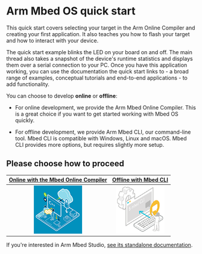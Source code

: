 <h1 id="quick-start">Arm Mbed OS quick start</h1>

This quick start covers selecting your target in the Arm Online Compiler and creating your first application. It also teaches you how to flash your target and how to interact with your device.

The quick start example blinks the LED on your board on and off. The main thread also takes a snapshot of the device's runtime statistics and displays them over a serial connection to your PC. Once you have this application working, you can use the documentation the quick start links to - a broad range of examples, conceptual tutorials and end-to-end applications - to add functionality.

You can choose to develop **online** or **offline**:

- For online development, we provide the Arm Mbed Online Compiler. This is a great choice if you want to get started working with Mbed OS quickly.

- For offline development, we provide Arm Mbed CLI, our command-line tool. Mbed CLI is compatible with Windows, Linux and macOS. Mbed CLI provides more options, but requires slightly more setup.

## Please choose how to proceed

| [Online with the Mbed Online Compiler](../quick-start/online-with-the-online-compiler.html) | [Offline with Mbed CLI](../quick-start/offline-with-mbed-cli.html) |
| :---: | :---: |
| [![offline](../../images/online_compile_next_button.png)](../quick-start/online-with-the-online-compiler.html) | [![online](../../images/offline_compile_next_button.png)](../quick-start/offline-with-mbed-cli.html) |

If you're interested in Arm Mbed Studio, [see its standalone documentation](https://os.mbed.com/docs/mbed-studio/latest).
